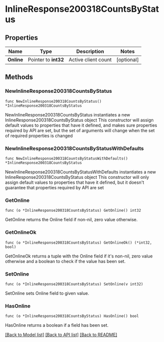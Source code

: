 # InlineResponse200318CountsByStatus

## Properties

Name | Type | Description | Notes
------------ | ------------- | ------------- | -------------
**Online** | Pointer to **int32** | Active client count | [optional] 

## Methods

### NewInlineResponse200318CountsByStatus

`func NewInlineResponse200318CountsByStatus() *InlineResponse200318CountsByStatus`

NewInlineResponse200318CountsByStatus instantiates a new InlineResponse200318CountsByStatus object
This constructor will assign default values to properties that have it defined,
and makes sure properties required by API are set, but the set of arguments
will change when the set of required properties is changed

### NewInlineResponse200318CountsByStatusWithDefaults

`func NewInlineResponse200318CountsByStatusWithDefaults() *InlineResponse200318CountsByStatus`

NewInlineResponse200318CountsByStatusWithDefaults instantiates a new InlineResponse200318CountsByStatus object
This constructor will only assign default values to properties that have it defined,
but it doesn't guarantee that properties required by API are set

### GetOnline

`func (o *InlineResponse200318CountsByStatus) GetOnline() int32`

GetOnline returns the Online field if non-nil, zero value otherwise.

### GetOnlineOk

`func (o *InlineResponse200318CountsByStatus) GetOnlineOk() (*int32, bool)`

GetOnlineOk returns a tuple with the Online field if it's non-nil, zero value otherwise
and a boolean to check if the value has been set.

### SetOnline

`func (o *InlineResponse200318CountsByStatus) SetOnline(v int32)`

SetOnline sets Online field to given value.

### HasOnline

`func (o *InlineResponse200318CountsByStatus) HasOnline() bool`

HasOnline returns a boolean if a field has been set.


[[Back to Model list]](../README.md#documentation-for-models) [[Back to API list]](../README.md#documentation-for-api-endpoints) [[Back to README]](../README.md)


